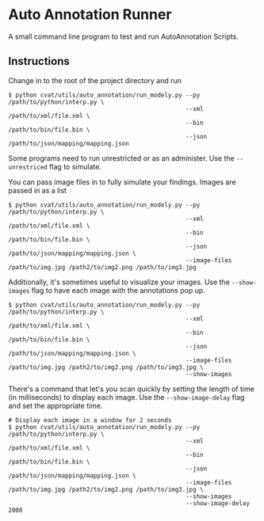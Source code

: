 # Auto Annotation Runner

A small command line program to test and run AutoAnnotation Scripts.

## Instructions

Change in to the root of the project directory and run

```shell
$ python cvat/utils/auto_annotation/run_modely.py --py /path/to/python/interp.py \
                                                  --xml /path/to/xml/file.xml \
                                                  --bin /path/to/bin/file.bin \
                                                  --json /path/to/json/mapping/mapping.json
```

Some programs need to run unrestricted or as an administer. Use the `--unrestriced` flag to simulate.

You can pass image files in to fully simulate your findings. Images are passed in as a list

```shell
$ python cvat/utils/auto_annotation/run_modely.py --py /path/to/python/interp.py \
                                                  --xml /path/to/xml/file.xml \
                                                  --bin /path/to/bin/file.bin \
                                                  --json /path/to/json/mapping/mapping.json \
                                                  --image-files /path/to/img.jpg /path2/to/img2.png /path/to/img3.jpg
```

Additionally, it's sometimes useful to visualize your images. 
Use the `--show-images` flag to have each image with the annotations pop up. 

```shell
$ python cvat/utils/auto_annotation/run_modely.py --py /path/to/python/interp.py \
                                                  --xml /path/to/xml/file.xml \
                                                  --bin /path/to/bin/file.bin \
                                                  --json /path/to/json/mapping/mapping.json \
                                                  --image-files /path/to/img.jpg /path2/to/img2.png /path/to/img3.jpg \ 
                                                  --show-images
```

There's a command that let's you scan quickly by setting the length of time (in milliseconds) to display each image. 
Use the `--show-image-delay` flag and set the appropriate time.

```shell
# Display each image in a window for 2 seconds
$ python cvat/utils/auto_annotation/run_modely.py --py /path/to/python/interp.py \
                                                  --xml /path/to/xml/file.xml \
                                                  --bin /path/to/bin/file.bin \
                                                  --json /path/to/json/mapping/mapping.json \
                                                  --image-files /path/to/img.jpg /path2/to/img2.png /path/to/img3.jpg \
                                                  --show-images
                                                  --show-image-delay 2000
```
